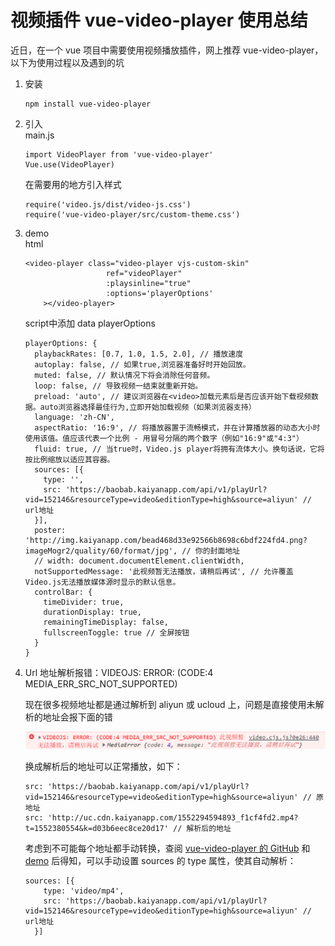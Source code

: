 # 视频插件 vue-video-player 使用总结
近日，在一个 vue 项目中需要使用视频播放插件，网上推荐 vue-video-player， 以下为使用过程以及遇到的坑
1. 安装
    ```
    npm install vue-video-player
    ```
2. 引入  
    main.js
    ```
    import VideoPlayer from 'vue-video-player'
    Vue.use(VideoPlayer)
    ```
    在需要用的地方引入样式
    ```
    require('video.js/dist/video-js.css')
    require('vue-video-player/src/custom-theme.css')
    ```
3. demo  
    html
    ```
    <video-player class="video-player vjs-custom-skin"
                      ref="videoPlayer"
                      :playsinline="true"
                      :options='playerOptions'
        ></video-player>
    ```
    script中添加 data playerOptions
    ```
    playerOptions: {
      playbackRates: [0.7, 1.0, 1.5, 2.0], // 播放速度
      autoplay: false, // 如果true,浏览器准备好时开始回放。
      muted: false, // 默认情况下将会消除任何音频。
      loop: false, // 导致视频一结束就重新开始。
      preload: 'auto', // 建议浏览器在<video>加载元素后是否应该开始下载视频数据。auto浏览器选择最佳行为,立即开始加载视频（如果浏览器支持）
      language: 'zh-CN',
      aspectRatio: '16:9', // 将播放器置于流畅模式，并在计算播放器的动态大小时使用该值。值应该代表一个比例 - 用冒号分隔的两个数字（例如"16:9"或"4:3"）
      fluid: true, // 当true时，Video.js player将拥有流体大小。换句话说，它将按比例缩放以适应其容器。
      sources: [{
        type: '',
        src: 'https://baobab.kaiyanapp.com/api/v1/playUrl?vid=152146&resourceType=video&editionType=high&source=aliyun' // url地址
      }],
      poster: 'http://img.kaiyanapp.com/bead468d33e92566b8698c6bdf224fd4.png?imageMogr2/quality/60/format/jpg', // 你的封面地址
      // width: document.documentElement.clientWidth,
      notSupportedMessage: '此视频暂无法播放，请稍后再试', // 允许覆盖Video.js无法播放媒体源时显示的默认信息。
      controlBar: {
        timeDivider: true,
        durationDisplay: true,
        remainingTimeDisplay: false,
        fullscreenToggle: true // 全屏按钮
      }
    }
    ```


4. Url 地址解析报错：VIDEOJS: ERROR: (CODE:4 MEDIA_ERR_SRC_NOT_SUPPORTED) 

    现在很多视频地址都是通过解析到 aliyun 或 ucloud 上，问题是直接使用未解析的地址会报下面的错  

    ![images](https://github.com/bihtyu/Blog/blob/master/images/vue-video-player__%E8%A7%86%E9%A2%91%E6%92%AD%E6%94%BE%E9%94%99%E8%AF%AF.png)  

    换成解析后的地址可以正常播放，如下：
    ```
    src: 'https://baobab.kaiyanapp.com/api/v1/playUrl?vid=152146&resourceType=video&editionType=high&source=aliyun' // 原地址
    src: 'http://uc.cdn.kaiyanapp.com/1552294594893_f1cf4fd2.mp4?t=1552380554&k=d03b6eec8ce20d17' // 解析后的地址
    ```

    考虑到不可能每个地址都手动转换，查阅 [vue-video-player 的 GitHub](https://github.com/surmon-china/vue-video-player) 和 [demo](https://surmon-china.github.io/vue-video-player/) 后得知，可以手动设置 sources 的 type 属性，使其自动解析：
    ```
    sources: [{
        type: 'video/mp4',
        src: 'https://baobab.kaiyanapp.com/api/v1/playUrl?vid=152146&resourceType=video&editionType=high&source=aliyun' // url地址
      }]
```
